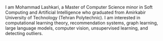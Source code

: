 I am Mohammad Lashkari, a Master of Computer Science minor in Soft Computing and Artificial Intelligence who graduated from Amirkabir University of Technology (Tehran Polytechnic). I am interested in computational learning theory, recommendation systems, graph learning, large language models, computer vision, unsupervised learning, and detecting outliers.
